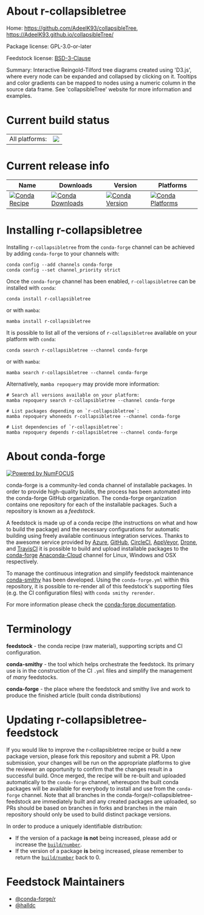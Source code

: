 About r-collapsibletree
=======================

Home: https://github.com/AdeelK93/collapsibleTree, https://AdeelK93.github.io/collapsibleTree/

Package license: GPL-3.0-or-later

Feedstock license: [BSD-3-Clause](https://github.com/conda-forge/r-collapsibletree-feedstock/blob/main/LICENSE.txt)

Summary: Interactive Reingold-Tilford tree diagrams created using 'D3.js', where every node can be expanded and collapsed by clicking on it. Tooltips and color gradients can be mapped to nodes using a numeric column in the source data frame. See 'collapsibleTree' website for more information and examples.

Current build status
====================


<table><tr><td>All platforms:</td>
    <td>
      <a href="https://dev.azure.com/conda-forge/feedstock-builds/_build/latest?definitionId=4196&branchName=main">
        <img src="https://dev.azure.com/conda-forge/feedstock-builds/_apis/build/status/r-collapsibletree-feedstock?branchName=main">
      </a>
    </td>
  </tr>
</table>

Current release info
====================

| Name | Downloads | Version | Platforms |
| --- | --- | --- | --- |
| [![Conda Recipe](https://img.shields.io/badge/recipe-r--collapsibletree-green.svg)](https://anaconda.org/conda-forge/r-collapsibletree) | [![Conda Downloads](https://img.shields.io/conda/dn/conda-forge/r-collapsibletree.svg)](https://anaconda.org/conda-forge/r-collapsibletree) | [![Conda Version](https://img.shields.io/conda/vn/conda-forge/r-collapsibletree.svg)](https://anaconda.org/conda-forge/r-collapsibletree) | [![Conda Platforms](https://img.shields.io/conda/pn/conda-forge/r-collapsibletree.svg)](https://anaconda.org/conda-forge/r-collapsibletree) |

Installing r-collapsibletree
============================

Installing `r-collapsibletree` from the `conda-forge` channel can be achieved by adding `conda-forge` to your channels with:

```
conda config --add channels conda-forge
conda config --set channel_priority strict
```

Once the `conda-forge` channel has been enabled, `r-collapsibletree` can be installed with `conda`:

```
conda install r-collapsibletree
```

or with `mamba`:

```
mamba install r-collapsibletree
```

It is possible to list all of the versions of `r-collapsibletree` available on your platform with `conda`:

```
conda search r-collapsibletree --channel conda-forge
```

or with `mamba`:

```
mamba search r-collapsibletree --channel conda-forge
```

Alternatively, `mamba repoquery` may provide more information:

```
# Search all versions available on your platform:
mamba repoquery search r-collapsibletree --channel conda-forge

# List packages depending on `r-collapsibletree`:
mamba repoquery whoneeds r-collapsibletree --channel conda-forge

# List dependencies of `r-collapsibletree`:
mamba repoquery depends r-collapsibletree --channel conda-forge
```


About conda-forge
=================

[![Powered by
NumFOCUS](https://img.shields.io/badge/powered%20by-NumFOCUS-orange.svg?style=flat&colorA=E1523D&colorB=007D8A)](https://numfocus.org)

conda-forge is a community-led conda channel of installable packages.
In order to provide high-quality builds, the process has been automated into the
conda-forge GitHub organization. The conda-forge organization contains one repository
for each of the installable packages. Such a repository is known as a *feedstock*.

A feedstock is made up of a conda recipe (the instructions on what and how to build
the package) and the necessary configurations for automatic building using freely
available continuous integration services. Thanks to the awesome service provided by
[Azure](https://azure.microsoft.com/en-us/services/devops/), [GitHub](https://github.com/),
[CircleCI](https://circleci.com/), [AppVeyor](https://www.appveyor.com/),
[Drone](https://cloud.drone.io/welcome), and [TravisCI](https://travis-ci.com/)
it is possible to build and upload installable packages to the
[conda-forge](https://anaconda.org/conda-forge) [Anaconda-Cloud](https://anaconda.org/)
channel for Linux, Windows and OSX respectively.

To manage the continuous integration and simplify feedstock maintenance
[conda-smithy](https://github.com/conda-forge/conda-smithy) has been developed.
Using the ``conda-forge.yml`` within this repository, it is possible to re-render all of
this feedstock's supporting files (e.g. the CI configuration files) with ``conda smithy rerender``.

For more information please check the [conda-forge documentation](https://conda-forge.org/docs/).

Terminology
===========

**feedstock** - the conda recipe (raw material), supporting scripts and CI configuration.

**conda-smithy** - the tool which helps orchestrate the feedstock.
                   Its primary use is in the construction of the CI ``.yml`` files
                   and simplify the management of *many* feedstocks.

**conda-forge** - the place where the feedstock and smithy live and work to
                  produce the finished article (built conda distributions)


Updating r-collapsibletree-feedstock
====================================

If you would like to improve the r-collapsibletree recipe or build a new
package version, please fork this repository and submit a PR. Upon submission,
your changes will be run on the appropriate platforms to give the reviewer an
opportunity to confirm that the changes result in a successful build. Once
merged, the recipe will be re-built and uploaded automatically to the
`conda-forge` channel, whereupon the built conda packages will be available for
everybody to install and use from the `conda-forge` channel.
Note that all branches in the conda-forge/r-collapsibletree-feedstock are
immediately built and any created packages are uploaded, so PRs should be based
on branches in forks and branches in the main repository should only be used to
build distinct package versions.

In order to produce a uniquely identifiable distribution:
 * If the version of a package **is not** being increased, please add or increase
   the [``build/number``](https://docs.conda.io/projects/conda-build/en/latest/resources/define-metadata.html#build-number-and-string).
 * If the version of a package **is** being increased, please remember to return
   the [``build/number``](https://docs.conda.io/projects/conda-build/en/latest/resources/define-metadata.html#build-number-and-string)
   back to 0.

Feedstock Maintainers
=====================

* [@conda-forge/r](https://github.com/conda-forge/r/)
* [@halldc](https://github.com/halldc/)

